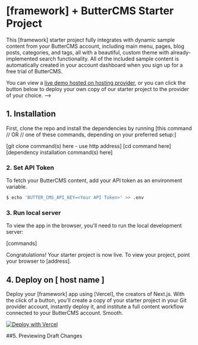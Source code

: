 # [framework] + ButterCMS Starter Project

<!-- Brackets [] are placeholders. When readme is complete, all brackets should be
updated with the correct value and comments deleted from the file. Please number
sections accordingly to move people through the process as cleanly as possible.-->

This [framework] starter project fully integrates with dynamic sample content from your ButterCMS account, including main menu, pages, blog posts, categories, and tags, all with a beautiful, custom theme with already-implemented search functionality. All of the included sample content is automatically created in your account dashboard when you sign up for a free trial of ButterCMS.

You can view a [live demo hosted on hosting provider](link-to-demo), or you can click the button below to deploy your own copy of our starter project to the provider of your choice.
 -->

## 1. Installation

First, clone the repo and install the dependencies by running [this command // OR // one of these commands, depending on your preferred setup:]

[git clone command(s) here - use http address]
[cd command here]
[dependency installation command(s) here]

### 2. Set API Token

To fetch your ButterCMS content, add your API token as an environment variable. 

```bash
$ echo 'BUTTER_CMS_API_KEY=<Your API Token>' >> .env
```

<!-- Optional build step for frameworks that require a separate build
command, e.g., npm:

### Build App

Run the following command to the build the app and get it ready for running locally:

[command]
-->

### 3. Run local server

To view the app in the browser, you'll need to run the local development server:

[commands]

Congratulations! Your starter project is now live. To view your project, point your browser to [address].

<!-- Note - this example below was written with Vercel; please update instructions
to fit whatever quick deployment host was specified. Please
used button based deployment if available; see specifications documents to 
links to button workflows-->
## 4. Deploy on [ host name ]

Deploy your [framework] app using [Vercel], the creators of Next.js. With the click of a button, you'll create a copy of your starter project in your Git provider account, instantly deploy it, and institute a full content workflow connected to your ButterCMS account. Smooth.

<!-- Here's an example of the Vercel Button. Note that the link is configured to
allow for a smooth and easy deployment, including necessary environmental variables. 
For hosts that don't allow you to specify environmental variables in the button link,
make sure a config file is present in the repo that feeds the names of environmental
variables to the host.
-->

[![Deploy with Vercel](https://vercel.com/button)](https://vercel.com/new/clone?repository-url=https%3A%2F%2Fgithub.com%2FButterCMS%2Fnextjs-starter-buttercms&env=NEXT_PUBLIC_BUTTER_CMS_API_KEY&envDescription=Your%20ButterCMS%20API%20Token&envLink=https%3A%2F%2Fbuttercms.com%2Fsettings%2F&project-name=nextjs-starter-buttercms&repo-name=nextjs-starter-buttercms&redirect-url=https%3A%2F%2Fbuttercms.com%2Fonboarding%2Fvercel-starter-deploy-callback%2F&production-deploy-hook=Deploy%20Triggered%20from%20ButterCMS&demo-title=ButterCMS%20Next.js%20Starter&demo-description=Fully%20integrated%20with%20your%20ButterCMS%20account&demo-url=https%3A%2F%2Fnextjs-starter-buttercms.vercel.app%2F&demo-image=https://cdn.buttercms.com/r0tGK8xFRti2iRKBJ0eY&repository-name=nextjs-starter-buttercms)

##5. Previewing Draft Changes

<!-- For Dynamic frameworks, like Django, that use the URL string query parameter for previewing
By default, your starter project is set up to allow previewing of draft changes saved in your ButterCMS.com account. To view draft changes, add '?preview=1' to the end of any URL (e.g., http://localhost:8000/?preview=1) -->

<!-- For static frameworks, like NextJS, that use an env variable to specify previewing
By default, your starter project is set up to allow previewing of draft changes saved in your ButterCMS.com account. To disable this functionality, set the following value in your .env file: PREVIEW=false -->
